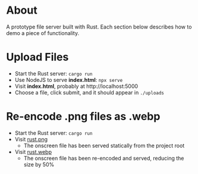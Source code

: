 # About
A prototype file server built with Rust. Each section below describes how to demo a piece of functionality.

# Upload Files
* Start the Rust server: `cargo run`
* Use NodeJS to serve **index.html**: `npx serve`
* Visit **index.html**, probably at http://localhost:5000
* Choose a file, click submit, and it should appear in `./uploads`

# Re-encode .png files as .webp
* Start the Rust server: `cargo run`
* Visit [rust.png](http://localhost:8080/rust.png)
  * The onscreen file has been served statically from the project root
* Visit [rust.webp](http://localhost:8080/rust.png)
  * The onscreen file has been re-encoded and served, reducing the size by 50%